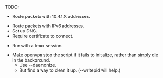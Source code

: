 TODO:
+ Route packets with 10.4.1.X addresses.
- Route packets with IPv6 addresses.
- Set up DNS.
- Require certificate to connect.
+ Run with a tmux session.
- Make openvpn stop the script if it fails to initialize, rather than simply
  die in the background.
    - Use --daemonize.
    - But find a way to clean it up. (--writepid will help.)
